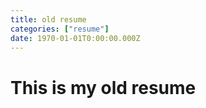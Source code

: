 ```yaml
---
title: old resume
categories: ["resume"]
date: 1970-01-01T0:00:00.000Z
---
```


# This is my old resume
